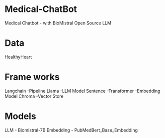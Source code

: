 # Medical-ChatBot
Medical Chatbot - with BioMistral Open Source LLM

# Data
HealthyHeart
# Frame works
Langchain -Pipeline
Llama -LLM Model
Sentence -Transformer -Embedding Model
Chroma -Vector Store

# Models
LLM - Biomistral-7B
Embedding - PubMedBert_Base_Embedding




